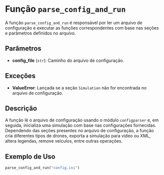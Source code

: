 # Função `parse_config_and_run`

A função `parse_config_and_run` é responsável por ler um arquivo de configuração e executar as funções correspondentes com base nas seções e parâmetros definidos no arquivo.

## Parâmetros

- **config_file** (`str`): Caminho do arquivo de configuração.

## Exceções

- **ValueError**: Lançada se a seção `Simulation` não for encontrada no arquivo de configuração.

## Descrição

A função lê o arquivo de configuração usando o módulo `configparser` e, em seguida, inicializa uma simulação com base nas configurações fornecidas. Dependendo das seções presentes no arquivo de configuração, a função cria diferentes tipos de drones, exporta a simulação para vídeo ou XML, altera legendas, remove veículos, entre outras operações.

## Exemplo de Uso

```python
parse_config_and_run("config.ini")